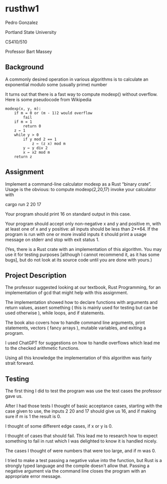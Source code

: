# rusthw1

Pedro Gonzalez

Portland State University

CS410/510

Professor Bart Massey

## Background

A commonly desired operation in various algorithms is to calculate an exponential modulo some (usually prime) number

It turns out that there is a fast way to compute modexp() without overflow. Here is some pseudocode from Wikipedia


    modexp(x, y, m):
        if m = 0 or (m - 1)2 would overflow
            fail
        if m = 1
            return 0
        z ← 1
        while y > 0
            if y mod 2 == 1
                z ← (z x) mod m
            y ← y div 2
            x ← x2 mod m
        return z

## Assignment

Implement a command-line calculator modexp as a Rust “binary crate”. Usage is the obvious: to compute modexp(2,20,17) invoke your calculator with

cargo run 2 20 17

Your program should print 16 on standard output in this case.

Your program should accept only non-negative x and y and positive m, with at least one of x and y positive: all inputs should be less than 2**64. If the program is run with one or more invalid inputs it should print a usage message on stderr and stop with exit status 1.

(Yes, there is a Rust crate with an implementation of this algorithm. You may use it for testing purposes [although I cannot recommend it, as it has some bugs], but do not look at its source code until you are done with yours.)

## Project Description

The professor suggested looking at our textbook, Rust Programming, for an implementation of gcd that might help with this assignment.

The implementation showed how to declare functions with arguments and return values, assert something ( this is mainly used for testing but can be used otherwise ), while loops, and if statements.

The book also covers how to handle command line arguments, print statements, vectors ( fancy arrays ), mutable variables, and exiting a program.

I used ChatGPT for suggestions on how to handle overflows which lead me to the checked arithmetic functions.

Using all this knowledge the implementation of this algorithm was fairly strait forward.

## Testing

The first thing I did to test the program was use the test cases the professor gave us.

After I had those tests I thought of basic acceptance cases, starting with the case given to use, the inputs 2 20 and 17 should give us 16, and if making sure if m is 1 the result is 0.

I thought of some different edge cases, if x or y is 0.

I thought of cases that should fail. This lead me to research how to expect something to fail in rust which I was delighted to know it is handled nicely.

The cases I thought of were numbers that were too large, and if m was 0.

I tried to make a test passing a negative value into the function, but Rust is a strongly typed language and the compile doesn't allow that. Passing a negative argument via the command line closes the program with an appropriate error message.